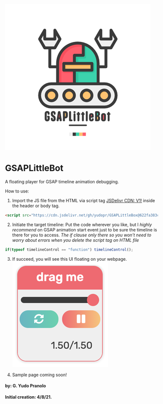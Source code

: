 ![Robot](https://github.com/yudopr/GSAPLittleBot/blob/main/img/robot-new.png?raw=true)

# GSAPLittleBot
A floating player for GSAP timeline animation debugging.<br>

How to use:<br>
1. Import the JS file from the HTML via script tag [JSDelivr CDN: V1!](https://cdn.jsdelivr.net/gh/yudopr/GSAPLittleBox@622fa383c6efe1e9268b87593cfbbaf1ad123c40/gsapDebug.js) inside the header or body tag.<br>

```HTML
<script src="https://cdn.jsdelivr.net/gh/yudopr/GSAPLittleBox@622fa383c6efe1e9268b87593cfbbaf1ad123c40/gsapDebug.js" type="text/javascript"></script>
```

2. Initiate the target timeline: Put the code wherever you like, but I _highly recommend_ on GSAP animation start event just to be sure the timeline is there for you to access. _The if clause only there so you won't need to worry about errors when you delete the script tag on HTML file_<br>

```javascript
if(typeof timelineControl == "function") timelineControl();
```

3. If succeed, you will see this UI floating on your webpage.<br>
![Image of GSAPLittleBot](https://raw.githubusercontent.com/yudopr/GSAPLittleBot/main/img/GSAPLittleBot.v1.png)

4. Sample page coming soon!


#### by: G. Yudo Pranolo
#### Initial creation: 4/8/21.
